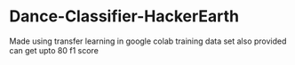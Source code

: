 # Dance-Classifier-HackerEarth
Made using transfer learning in google colab
training data set also provided
can get upto 80 f1 score
